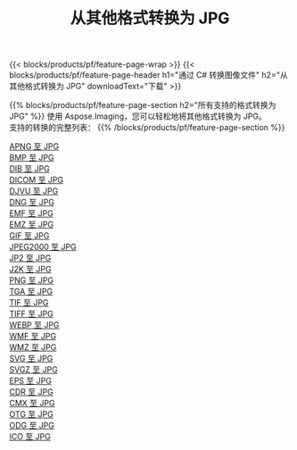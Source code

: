 ﻿---
title: 从其他格式转换为 JPG 
weight: 3920
url: /zh-hans/java/conversion/to/jpg 
lang: zh-hans
langdirlevel: 2
locales: zh-hans,ja,it,ru,de,es,fr,nl,id,lt,pl,pt,vi,tr,ko,zh-hant,ar,hi,th,sv,cs,uk,he
description: 使用 Aspose.Imaging，您可以轻松地将其他格式转换为 JPG
---

{{< blocks/products/pf/feature-page-wrap >}}
{{< blocks/products/pf/feature-page-header h1="通过 C# 转换图像文件" h2="从其他格式转换为 JPG" downloadText="下载" >}}


{{% blocks/products/pf/feature-page-section  h2="所有支持的格式转换为 JPG" %}}
使用 Aspose.Imaging，您可以轻松地将其他格式转换为 JPG。
<br/>
支持的转换的完整列表：
{{% /blocks/products/pf/feature-page-section %}}
<div class="container-fluid productfamilypage bg-gray">
    <div class="convertypes bg-gray agp-content section">
        <div class="container">
		<div class="row other-converters">
		    <div class='col-md-2 other-converter remove-lp remove-rp'><a href="/imaging/zh-hans/java/conversion/apng-to-jpg" >APNG 至 JPG</a></div>
<div class='col-md-2 other-converter remove-lp remove-rp'><a href="/imaging/zh-hans/java/conversion/bmp-to-jpg" >BMP 至 JPG</a></div>
<div class='col-md-2 other-converter remove-lp remove-rp'><a href="/imaging/zh-hans/java/conversion/dib-to-jpg" >DIB 至 JPG</a></div>
<div class='col-md-2 other-converter remove-lp remove-rp'><a href="/imaging/zh-hans/java/conversion/dicom-to-jpg" >DICOM 至 JPG</a></div>
<div class='col-md-2 other-converter remove-lp remove-rp'><a href="/imaging/zh-hans/java/conversion/djvu-to-jpg" >DJVU 至 JPG</a></div>
<div class='col-md-2 other-converter remove-lp remove-rp'><a href="/imaging/zh-hans/java/conversion/dng-to-jpg" >DNG 至 JPG</a></div>
<div class='col-md-2 other-converter remove-lp remove-rp'><a href="/imaging/zh-hans/java/conversion/emf-to-jpg" >EMF 至 JPG</a></div>
<div class='col-md-2 other-converter remove-lp remove-rp'><a href="/imaging/zh-hans/java/conversion/emz-to-jpg" >EMZ 至 JPG</a></div>
<div class='col-md-2 other-converter remove-lp remove-rp'><a href="/imaging/zh-hans/java/conversion/gif-to-jpg" >GIF 至 JPG</a></div>
<div class='col-md-2 other-converter remove-lp remove-rp'><a href="/imaging/zh-hans/java/conversion/jpeg2000-to-jpg" >JPEG2000 至 JPG</a></div>
<div class='col-md-2 other-converter remove-lp remove-rp'><a href="/imaging/zh-hans/java/conversion/jp2-to-jpg" >JP2 至 JPG</a></div>
<div class='col-md-2 other-converter remove-lp remove-rp'><a href="/imaging/zh-hans/java/conversion/j2k-to-jpg" >J2K 至 JPG</a></div>
<div class='col-md-2 other-converter remove-lp remove-rp'><a href="/imaging/zh-hans/java/conversion/png-to-jpg" >PNG 至 JPG</a></div>
<div class='col-md-2 other-converter remove-lp remove-rp'><a href="/imaging/zh-hans/java/conversion/tga-to-jpg" >TGA 至 JPG</a></div>
<div class='col-md-2 other-converter remove-lp remove-rp'><a href="/imaging/zh-hans/java/conversion/tif-to-jpg" >TIF 至 JPG</a></div>
<div class='col-md-2 other-converter remove-lp remove-rp'><a href="/imaging/zh-hans/java/conversion/tiff-to-jpg" >TIFF 至 JPG</a></div>
<div class='col-md-2 other-converter remove-lp remove-rp'><a href="/imaging/zh-hans/java/conversion/webp-to-jpg" >WEBP 至 JPG</a></div>
<div class='col-md-2 other-converter remove-lp remove-rp'><a href="/imaging/zh-hans/java/conversion/wmf-to-jpg" >WMF 至 JPG</a></div>
<div class='col-md-2 other-converter remove-lp remove-rp'><a href="/imaging/zh-hans/java/conversion/wmz-to-jpg" >WMZ 至 JPG</a></div>
<div class='col-md-2 other-converter remove-lp remove-rp'><a href="/imaging/zh-hans/java/conversion/svg-to-jpg" >SVG 至 JPG</a></div>
<div class='col-md-2 other-converter remove-lp remove-rp'><a href="/imaging/zh-hans/java/conversion/svgz-to-jpg" >SVGZ 至 JPG</a></div>
<div class='col-md-2 other-converter remove-lp remove-rp'><a href="/imaging/zh-hans/java/conversion/eps-to-jpg" >EPS 至 JPG</a></div>
<div class='col-md-2 other-converter remove-lp remove-rp'><a href="/imaging/zh-hans/java/conversion/cdr-to-jpg" >CDR 至 JPG</a></div>
<div class='col-md-2 other-converter remove-lp remove-rp'><a href="/imaging/zh-hans/java/conversion/cmx-to-jpg" >CMX 至 JPG</a></div>
<div class='col-md-2 other-converter remove-lp remove-rp'><a href="/imaging/zh-hans/java/conversion/otg-to-jpg" >OTG 至 JPG</a></div>
<div class='col-md-2 other-converter remove-lp remove-rp'><a href="/imaging/zh-hans/java/conversion/odg-to-jpg" >ODG 至 JPG</a></div>
<div class='col-md-2 other-converter remove-lp remove-rp'><a href="/imaging/zh-hans/java/conversion/ico-to-jpg" >ICO 至 JPG</a></div>
                </div>
        </div>
    </div>
</div>
<br/>

